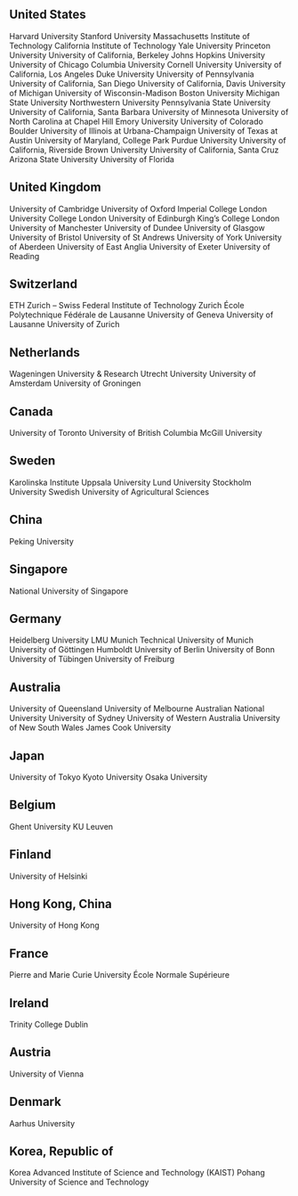 ## United States
Harvard University
Stanford University
Massachusetts Institute of Technology
California Institute of Technology
Yale University
Princeton University
University of California, Berkeley
Johns Hopkins University
University of Chicago
Columbia University
Cornell University
University of California, Los Angeles
Duke University
University of Pennsylvania
University of California, San Diego
University of California, Davis
University of Michigan
University of Wisconsin-Madison
Boston University
Michigan State University
Northwestern University
Pennsylvania State University
University of California, Santa Barbara
University of Minnesota
University of North Carolina at Chapel Hill
Emory University
University of Colorado Boulder
University of Illinois at Urbana-Champaign
University of Texas at Austin
University of Maryland, College Park
Purdue University
University of California, Riverside
Brown University
University of California, Santa Cruz
Arizona State University
University of Florida
## United Kingdom
University of Cambridge
University of Oxford
Imperial College London
University College London
University of Edinburgh
King’s College London
University of Manchester
University of Dundee
University of Glasgow
University of Bristol
University of St Andrews
University of York
University of Aberdeen
University of East Anglia
University of Exeter
University of Reading
## Switzerland
ETH Zurich – Swiss Federal Institute of Technology Zurich
École Polytechnique Fédérale de Lausanne
University of Geneva
University of Lausanne
University of Zurich
## Netherlands
Wageningen University & Research
Utrecht University
University of Amsterdam
University of Groningen
## Canada
University of Toronto
University of British Columbia
McGill University
## Sweden
Karolinska Institute
Uppsala University
Lund University
Stockholm University
Swedish University of Agricultural Sciences
## China
Peking University
## Singapore
National University of Singapore
## Germany
Heidelberg University
LMU Munich
Technical University of Munich
University of Göttingen
Humboldt University of Berlin
University of Bonn
University of Tübingen
University of Freiburg
## Australia
University of Queensland
University of Melbourne
Australian National University
University of Sydney
University of Western Australia
University of New South Wales
James Cook University
## Japan
University of Tokyo
Kyoto University
Osaka University
## Belgium
Ghent University
KU Leuven
## Finland
University of Helsinki
## Hong Kong, China
University of Hong Kong
## France
Pierre and Marie Curie University
École Normale Supérieure
## Ireland
Trinity College Dublin
## Austria
University of Vienna
## Denmark
Aarhus University
## Korea, Republic of
Korea Advanced Institute of Science and Technology (KAIST)
Pohang University of Science and Technology

